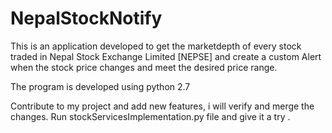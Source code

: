 # NepalStockNotify
This is an application developed to get the marketdepth of every stock traded in Nepal Stock Exchange Limited [NEPSE]
and create a custom Alert when the stock price changes and meet the desired price range.

The program is developed using python 2.7 

Contribute to my project and add new features, i will verify and merge the changes.
Run stockServicesImplementation.py file and give it a try .
